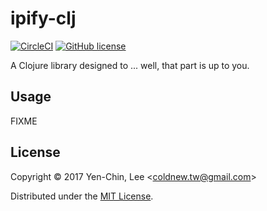 # ipify-clj
[![CircleCI](https://circleci.com/gh/coldnew/ipify-clj.svg?style=svg)](https://circleci.com/gh/coldnew/ipify-clj)
[![GitHub license](https://img.shields.io/badge/license-MIT-blue.svg)](https://raw.githubusercontent.com/coldnew/ipify-clj/master/LICENSE)

A Clojure library designed to ... well, that part is up to you.

## Usage

FIXME

## License

Copyright © 2017 Yen-Chin, Lee <<coldnew.tw@gmail.com>>

Distributed under the [MIT License](http://opensource.org/licenses/MIT).
